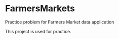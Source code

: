 # FarmersMarkets
Practice problem for Farmers Market data application

This project is used for practice.
